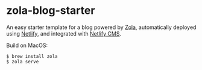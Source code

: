 # zola-blog-starter

An easy starter template for a blog powered by [Zola](https://www.getzola.org/),
automatically deployed using [Netlify](https://www.netlify.com/), and integrated
with [Netlify CMS](https://cms.netlify.app/).

Build on MacOS:

```
$ brew install zola
$ zola serve
```
